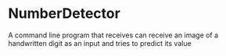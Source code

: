 # NumberDetector
A command line program that receives can receive an image of a handwritten digit as an input and tries to predict its value
